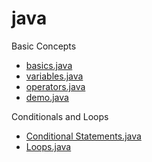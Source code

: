 # java

Basic Concepts
 - [basics.java](https://github.com/arslanugur/java/blob/arslan/Basic%20Concepts/basics.java)
 - [variables.java](https://github.com/arslanugur/java/blob/arslan/Basic%20Concepts/variables.java)
 - [operators.java](https://github.com/arslanugur/java/blob/arslan/Basic%20Concepts/operators.java)
 - [demo.java](https://github.com/arslanugur/java/blob/arslan/Basic%20Concepts/demo.java)


Conditionals and Loops
  - [Conditional Statements.java](https://github.com/arslanugur/java/blob/arslan/Conditionals%20and%20Loops/conditional-statements.java)
  - [Loops.java](https://github.com/arslanugur/java/blob/arslan/Conditionals%20and%20Loops/loops.java)
